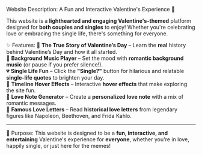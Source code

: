 Website Description: A Fun and Interactive Valentine's Experience 💖

This website is a **lighthearted and engaging Valentine's-themed** platform designed for **both couples and singles** to enjoy! Whether you're celebrating love or embracing the single life, there's something for everyone.

✨ Features:
💌 **The True Story of Valentine’s Day** – Learn the **real** history behind Valentine’s Day and how it all started.  
🎵 **Background Music Player** – Set the mood with **romantic background music** (or pause if you prefer silence!).  
💔 **Single Life Fun** – Click the **"Single?"** button for hilarious and relatable **single-life quotes** to brighten your day.  
📜 **Timeline Hover Effects** – Interactive **hover effects** that make exploring the site fun.  
💖 **Love Note Generator** – Create a **personalized love note** with a mix of romantic messages.  
💌 **Famous Love Letters** – Read **historical love letters** from legendary figures like Napoleon, Beethoven, and Frida Kahlo.

---

🎯 Purpose:
This website is designed to be a **fun, interactive, and entertaining** Valentine's experience for **everyone**, whether you're in love, happily single, or just here for the memes!
